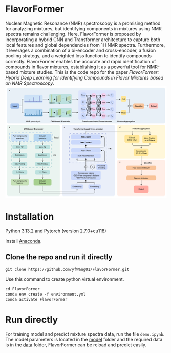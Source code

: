 # FlavorFormer

Nuclear Magnetic Resonance (NMR) spectroscopy is a promising method for analyzing mixtures, but identifying components in mixtures using NMR spectra remains challenging. Here, FlavorFormer is proposed by incorporating a hybrid CNN and Transformer architecture to capture both local features and global dependencies from 1H NMR spectra. Furthermore, it leverages a combination of a bi-encoder and cross-encoder, a fusion pooling strategy, and a weighted loss function to identify compounds correctly. FlavorFormer enables the accurate and rapid identification of compounds in flavor mixtures, establishing it as a powerful tool for NMR-based mixture studies. This is the code repo for the paper *FlavorFormer: Hybrid Deep Learning for Identifying Compounds in Flavor Mixtures based on NMR Spectroscopy*.
![FlavorFormer](image/FlavorFormer.png)

# Installation

Python 3.13.2 and Pytorch (version 2.7.0+cu118)

Install [Anaconda](https://www.anaconda.com/).

## Clone the repo and run it directly

```shell
git clone https://github.com/yfWang01/FlavorFormer.git
```

Use this command to create python virtual environment.
```shell
cd FlavorFormer
conda env create -f environment.yml
conda activate FlavorFormer
```

# Run directly


For training model and predict mixture spectra data, run the file   `demo.ipynb`. The model parameters is located in the [model](model/) folder and the required data is in the [data](data/) folder, FlavorFormer can be reload and predict easily.

